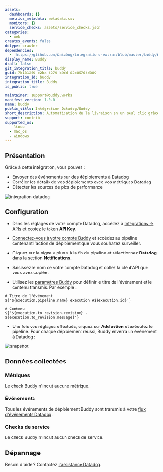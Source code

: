 ```yaml
---
assets:
  dashboards: {}
  metrics_metadata: metadata.csv
  monitors: {}
  service_checks: assets/service_checks.json
categories:
  - web
creates_events: false
ddtype: crawler
dependencies:
  - 'https://github.com/DataDog/integrations-extras/blob/master/buddy/README.md'
display_name: Buddy
draft: false
git_integration_title: buddy
guid: 7b131269-e2ba-4279-b9dd-82e85764d389
integration_id: buddy
integration_title: Buddy
is_public: true

maintainer: support@buddy.works
manifest_version: 1.0.0
name: buddy
public_title: Intégration Datadog/Buddy
short_description: Automatisation de la livraison en un seul clic grâce à des aperçus de sites Web actifs pour les développeurs Web.
support: contrib
supported_os:
  - linux
  - mac_os
  - windows
---
```

## Présentation

Grâce à cette intégration, vous pouvez :

- Envoyer des événements sur des déploiements à Datadog
- Corréler les détails de vos déploiements avec vos métriques Datadog
- Détecter les sources de pics de performance

![integration-datadog][1]

## Configuration

- Dans les réglages de votre compte Datadog, accédez à [Integrations -> APIs][2] et copiez le token **API Key**.

- [Connectez-vous à votre compte Buddy][3] et accédez au pipeline contenant l'action de déploiement que vous souhaitez surveiller.

- Cliquez sur le signe « plus » à la fin du pipeline et sélectionnez **Datadog** dans la section **Notifications**.

- Saisissez le nom de votre compte Datadog et collez la clé d'API que vous avez copiée.

- Utilisez les [paramètres Buddy][4] pour définir le titre de l'événement et le contenu transmis. Par exemple :

```text
# Titre de l'événement
${'${execution.pipeline.name} execution #${execution.id}'}

# Contenu
${'${execution.to_revision.revision} - ${execution.to_revision.message}'}
```

- Une fois vos réglages effectués, cliquez sur **Add action** et exécutez le pipeline. Pour chaque déploiement réussi, Buddy enverra un événement à Datadog :

![snapshot][5]

## Données collectées

### Métriques

Le check Buddy n'inclut aucune métrique.

### Événements

Tous les événements de déploiement Buddy sont transmis à votre [flux d'événements Datadog][6].

### Checks de service

Le check Buddy n'inclut aucun check de service.

## Dépannage

Besoin d'aide ? Contactez [l'assistance Datadog][7].

[1]: https://raw.githubusercontent.com/DataDog/integrations-extras/master/buddy/images/datadog-integration.png
[2]: https://app.datadoghq.com/account/settings#api
[3]: https://app.buddy.works/login
[4]: https://buddy.works/knowledge/deployments/what-parameters-buddy-use
[5]: https://raw.githubusercontent.com/DataDog/integrations-extras/master/buddy/images/snapshot.png
[6]: https://docs.datadoghq.com/fr/events/
[7]: https://docs.datadoghq.com/fr/help/
